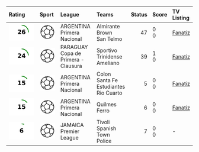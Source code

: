 | Rating                                                                                                                                 | Sport                                                                                                        | League                                 | Teams                                    |   Status | Score   | TV Listing                                               |
|:---------------------------------------------------------------------------------------------------------------------------------------|:-------------------------------------------------------------------------------------------------------------|:---------------------------------------|:-----------------------------------------|---------:|:--------|:---------------------------------------------------------|
| <img src="https://raw.githubusercontent.com/BlakeDuncan25/Donut-SVG-Ratings/bac4e4a278175106499642192132b1786a9aec38/26.svg" alt="26"> | <img src="https://raw.githubusercontent.com/BlakeDuncan25/Donut-SVG-Ratings/master/soccer.png" alt="Soccer"> | ARGENTINA<br>Primera Nacional          | Almirante Brown<br>San Telmo             |       47 | 0<br>0  | <a href="https://watch.fanatiz.com/channels">Fanatiz</a> |
| <img src="https://raw.githubusercontent.com/BlakeDuncan25/Donut-SVG-Ratings/bac4e4a278175106499642192132b1786a9aec38/24.svg" alt="24"> | <img src="https://raw.githubusercontent.com/BlakeDuncan25/Donut-SVG-Ratings/master/soccer.png" alt="Soccer"> | PARAGUAY<br>Copa de Primera - Clausura | Sportivo Trinidense<br>Ameliano          |       39 | 1<br>0  | <a href="https://watch.fanatiz.com/channels">Fanatiz</a> |
| <img src="https://raw.githubusercontent.com/BlakeDuncan25/Donut-SVG-Ratings/bac4e4a278175106499642192132b1786a9aec38/15.svg" alt="15"> | <img src="https://raw.githubusercontent.com/BlakeDuncan25/Donut-SVG-Ratings/master/soccer.png" alt="Soccer"> | ARGENTINA<br>Primera Nacional          | Colon Santa Fe<br>Estudiantes Rio Cuarto |        5 | 0<br>0  | <a href="https://watch.fanatiz.com/channels">Fanatiz</a> |
| <img src="https://raw.githubusercontent.com/BlakeDuncan25/Donut-SVG-Ratings/bac4e4a278175106499642192132b1786a9aec38/15.svg" alt="15"> | <img src="https://raw.githubusercontent.com/BlakeDuncan25/Donut-SVG-Ratings/master/soccer.png" alt="Soccer"> | ARGENTINA<br>Primera Nacional          | Quilmes<br>Ferro                         |        6 | 0<br>0  | <a href="https://watch.fanatiz.com/channels">Fanatiz</a> |
| <img src="https://raw.githubusercontent.com/BlakeDuncan25/Donut-SVG-Ratings/bac4e4a278175106499642192132b1786a9aec38/6.svg" alt="6">   | <img src="https://raw.githubusercontent.com/BlakeDuncan25/Donut-SVG-Ratings/master/soccer.png" alt="Soccer"> | JAMAICA<br>Premier League              | Tivoli<br>Spanish Town Police            |        7 | 0<br>0  | -                                                        |